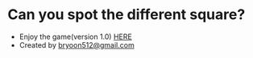 # Can you spot the different square?

- Enjoy the game(version 1.0) <a href='color-cube-alceyfsa6-boraborayoon.vercel.app'> HERE </a>
- Created by bryoon512@gmail.com
